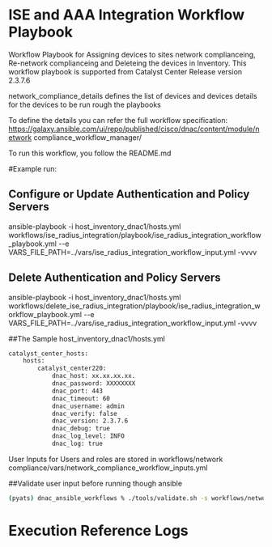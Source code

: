 # ISE and AAA Integration Workflow Playbook
Workflow Playbook for Assigning devices to sites network complianceing, Re-network complianceing and Deleteing the devices in Inventory. 
This workflow playbook is supported from Catalyst Center Release version 2.3.7.6

network_compliance_details  defines the list of devices and devices details for the devices to be run rough the playbooks


To define the details you can refer the full workflow specification: https://galaxy.ansible.com/ui/repo/published/cisco/dnac/content/module/network compliance_workflow_manager/


To run this workflow, you follow the README.md 

#Example run:
## Configure or Update Authentication and Policy Servers
ansible-playbook -i host_inventory_dnac1/hosts.yml workflows/ise_radius_integration/playbook/ise_radius_integration_workflow_playbook.yml --e VARS_FILE_PATH=../vars/ise_radius_integration_workflow_input.yml -vvvv

## Delete Authentication and Policy Servers
ansible-playbook -i host_inventory_dnac1/hosts.yml workflows/delete_ise_radius_integration/playbook/ise_radius_integration_workflow_playbook.yml --e VARS_FILE_PATH=../vars/ise_radius_integration_workflow_input.yml -vvvv

##The Sample host_inventory_dnac1/hosts.yml

```bash
catalyst_center_hosts:
    hosts:
        catalyst_center220:
            dnac_host: xx.xx.xx.xx.
            dnac_password: XXXXXXXX
            dnac_port: 443
            dnac_timeout: 60
            dnac_username: admin
            dnac_verify: false
            dnac_version: 2.3.7.6
            dnac_debug: true
            dnac_log_level: INFO
            dnac_log: true
```
User Inputs for Users and roles are stored in  workflows/network compliance/vars/network_compliance_workflow_inputs.yml

##Validate user input before running though ansible
```bash
(pyats) dnac_ansible_workflows % ./tools/validate.sh -s workflows/network_compliance/schema/network_compliance_workflow_schema.yml -d workflows/network_compliance/vars/network_compliance_workflow_input.yml 

```


# Execution Reference Logs
```bash

```
